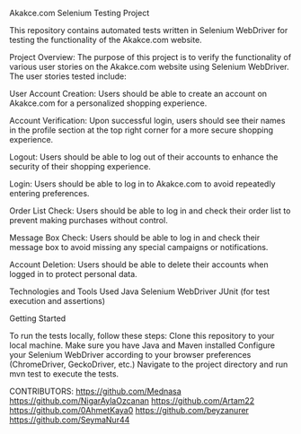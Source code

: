 Akakce.com Selenium Testing Project 

This repository contains automated tests written in Selenium WebDriver for testing the functionality of the Akakce.com website.

Project Overview:
The purpose of this project is to verify the functionality of various user stories on the Akakce.com website using Selenium WebDriver. The user stories tested include:

User Account Creation: Users should be able to create an account on Akakce.com for a personalized shopping experience.

Account Verification: Upon successful login, users should see their names in the profile section at the top right corner for a more secure shopping experience.

Logout: Users should be able to log out of their accounts to enhance the security of their shopping experience.

Login: Users should be able to log in to Akakce.com to avoid repeatedly entering preferences.

Order List Check: Users should be able to log in and check their order list to prevent making purchases without control.

Message Box Check: Users should be able to log in and check their message box to avoid missing any special campaigns or notifications.

Account Deletion: Users should be able to delete their accounts when logged in to protect personal data.

Technologies and Tools Used
Java
Selenium WebDriver
JUnit (for test execution and assertions)


Getting Started

To run the tests locally, follow these steps:
Clone this repository to your local machine.
Make sure you have Java and Maven installed
Configure your Selenium WebDriver according to your browser preferences (ChromeDriver, GeckoDriver, etc.)
Navigate to the project directory and run mvn test to execute the tests.

CONTRIBUTORS: https://github.com/Mednasa https://github.com/NigarAylaOzcanan https://github.com/Artam22  https://github.com/0AhmetKaya0 https://github.com/beyzanurer https://github.com/SeymaNur44
